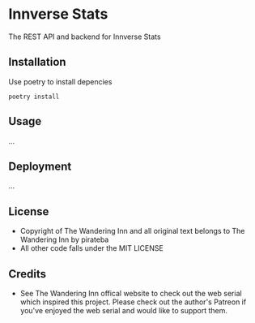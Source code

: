 # Innverse Stats
The REST API and backend for Innverse Stats

## Installation
Use poetry to install depencies
```console
poetry install
```

## Usage
...

## Deployment
...


## License
- Copyright of The Wandering Inn and all original text belongs to The Wandering Inn by
pirateba
- All other code falls under the MIT LICENSE

## Credits
- See The Wandering Inn offical website to check out the web serial which inspired this project. Please check out the author's Patreon if you've enjoyed the web serial and would like to support them.

